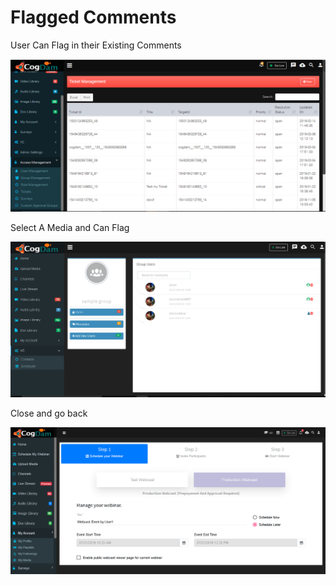 # Flagged Comments

User Can Flag in their Existing Comments

![](../.gitbook/assets/image%20%2862%29.png)

Select A Media and Can Flag

![](../.gitbook/assets/image%20%28260%29.png)

Close and go back

![](../.gitbook/assets/image%20%28254%29.png)



